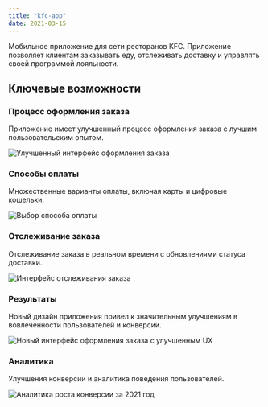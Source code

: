 ```yaml
---
title: "kfc-app"
date: 2021-03-15
---
```


Мобильное приложение для сети ресторанов KFC. Приложение позволяет клиентам заказывать еду, отслеживать доставку и управлять своей программой лояльности.

## Ключевые возможности

### Процесс оформления заказа
Приложение имеет улучшенный процесс оформления заказа с лучшим пользовательским опытом.

![](image1.jpg "Улучшенный интерфейс оформления заказа")

### Способы оплаты
Множественные варианты оплаты, включая карты и цифровые кошельки.

![](image2.jpg "Выбор способа оплаты")

### Отслеживание заказа
Отслеживание заказа в реальном времени с обновлениями статуса доставки.

![](image3.jpg "Интерфейс отслеживания заказа")

### Результаты
Новый дизайн приложения привел к значительным улучшениям в вовлеченности пользователей и конверсии.

![](image4.jpg "Новый интерфейс оформления заказа с улучшенным UX")

### Аналитика
Улучшения конверсии и аналитика поведения пользователей.

![](image5.jpg "Аналитика роста конверсии за 2021 год")
